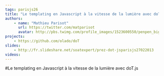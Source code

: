 ```yaml
---
tags: parisjs26
title: "Le templating en Javascript à la vitesse de la lumière avec doT.js"
authors:
    - name: "Mathieu Parisot"
      url: https://twitter.com/matparisot
      avatar: http://pbs.twimg.com/profile_images/1523600550/penpen_bigger.jpg
projects:
    - https://github.com/olado/doT
slides:
    - http://fr.slideshare.net/soatexpert/prez-dot-jsparisjs27022013
videos:
---
```

#Le templating en Javascript à la vitesse de la lumière avec doT.js
